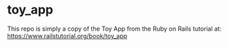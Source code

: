 toy_app
=======
This repo is simply a copy of the Toy App from the Ruby on Rails tutorial at: https://www.railstutorial.org/book/toy_app
